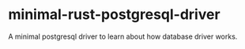 # minimal-rust-postgresql-driver
A minimal postgresql driver to learn about how database driver works.
